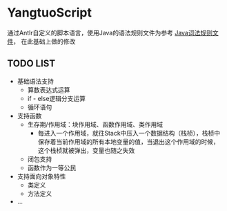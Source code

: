 # YangtuoScript

通过Antlr自定义的脚本语言，使用Java的语法规则文件为参考
[Java词法规则文件](https://github.com/antlr/grammars-v4/tree/master/java/java)，
在此基础上做的修改

## TODO LIST

* 基础语法支持
    * 算数表达式运算
    * if - else逻辑分支运算
    * 循环语句
* 支持函数
    * 生存期/作用域：块作用域、函数作用域、类作用域
        * 每进入一个作用域，就往Stack中压入一个数据结构（栈桢），栈桢中保存着当前作用域的所有本地变量的值，当退出这个作用域的时候，这个栈桢就被弹出，变量也随之失效
    * 闭包支持
    * 函数作为一等公民
* 支持面向对象特性
    * 类定义
    * 方法定义
* ...